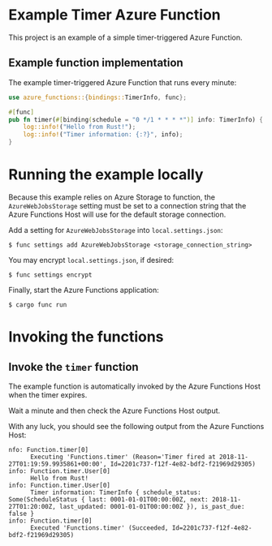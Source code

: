 # Example Timer Azure Function

This project is an example of a simple timer-triggered Azure Function.

## Example function implementation

The example timer-triggered Azure Function that runs every minute:

```rust
use azure_functions::{bindings::TimerInfo, func};

#[func]
pub fn timer(#[binding(schedule = "0 */1 * * * *")] info: TimerInfo) {
    log::info!("Hello from Rust!");
    log::info!("Timer information: {:?}", info);
}
```

# Running the example locally

Because this example relies on Azure Storage to function, the `AzureWebJobsStorage`
setting must be set to a connection string that the Azure Functions Host will use for
the default storage connection.

Add a setting for `AzureWebJobsStorage` into `local.settings.json`:

```
$ func settings add AzureWebJobsStorage <storage_connection_string>
```

You may encrypt `local.settings.json`, if desired:

```
$ func settings encrypt
```

Finally, start the Azure Functions application:

```
$ cargo func run
```

# Invoking the functions

## Invoke the `timer` function

The example function is automatically invoked by the Azure Functions Host when the timer expires.

Wait a minute and then check the Azure Functions Host output.

With any luck, you should see the following output from the Azure Functions Host:

```
nfo: Function.timer[0]
      Executing 'Functions.timer' (Reason='Timer fired at 2018-11-27T01:19:59.9935861+00:00', Id=2201c737-f12f-4e82-bdf2-f21969d29305)
info: Function.timer.User[0]
      Hello from Rust!
info: Function.timer.User[0]
      Timer information: TimerInfo { schedule_status: Some(ScheduleStatus { last: 0001-01-01T00:00:00Z, next: 2018-11-27T01:20:00Z, last_updated: 0001-01-01T00:00:00Z }), is_past_due: false }
info: Function.timer[0]
      Executed 'Functions.timer' (Succeeded, Id=2201c737-f12f-4e82-bdf2-f21969d29305)
```
